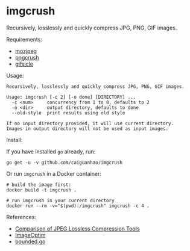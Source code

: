 imgcrush
========

Recursively, losslessly and quickly compress JPG, PNG, GIF images.

Requirements:

* [mozjpeg](https://github.com/mozilla/mozjpeg)
* [pngcrush](http://pmt.sourceforge.net/pngcrush/)
* [gifsicle](http://www.lcdf.org/gifsicle/)

Usage:

```
Recursively, losslessly and quickly compress JPG, PNG, GIF images.

Usage: imgcrush [-c 2] [-o done] [DIRECTORY] ...
  -c <num>     concurrency from 1 to 8, defaults to 2
  -o <dir>     output directory, defaults to done
  --old-style  print results using old style

If no input directory provided, it will use current directory.
Images in output directory will not be used as input images.
```

Install:

If you have installed `go` already, run:

```
go get -u -v github.com/caiguanhao/imgcrush
```

Or run `imgcrush` in a Docker container:

```
# build the image first:
docker build -t imgcrush .

# run imgcrush in your current directory
docker run --rm -v="$(pwd):/imgcrush" imgcrush -c 4 .
```

References:

* [Comparison of JPEG Lossless Compression Tools](
http://blarg.co.uk/blog/comparison-of-jpeg-lossless-compression-tools)
* [ImageOptim](https://github.com/pornel/ImageOptim)
* [bounded.go](http://blog.golang.org/pipelines/bounded.go)
